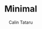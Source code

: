 ---
title: "Minimal"
github: https://github.com/calintat/minimal
demo: https://themes.gohugo.io/theme/minimal/
author: Calin Tataru
ssg:
  - Hugo
cms:
  - NoCms
---